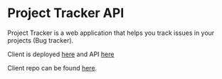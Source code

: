 # Project Tracker API

Project Tracker is a web application that helps you track issues in your projects (Bug tracker).

Client is deployed [here](https://vproject-t.herokuapp.com/) and API [here](https://project-t-api.herokuapp.com/)

Client repo can be found [here](https://github.com/VandanRogheliya/Project-Tracker-Client-ReactJS).

